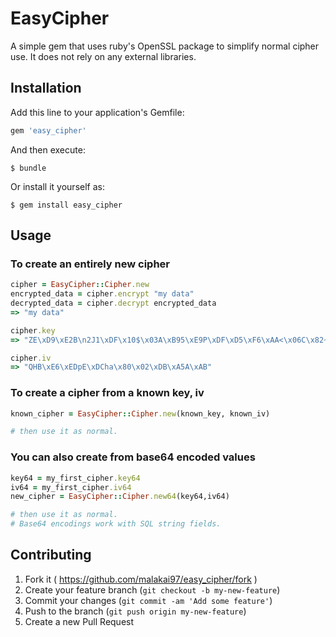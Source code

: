 # EasyCipher

A simple gem that uses ruby's OpenSSL package to simplify normal cipher use.
It does not rely on any external libraries.

## Installation

Add this line to your application's Gemfile:

```ruby
gem 'easy_cipher'
```

And then execute:

    $ bundle

Or install it yourself as:

    $ gem install easy_cipher

## Usage

### To create an entirely new cipher
```ruby
cipher = EasyCipher::Cipher.new
encrypted_data = cipher.encrypt "my data"
decrypted_data = cipher.decrypt encrypted_data
=> "my data"

cipher.key
=> "ZE\xD9\xE2B\n2J1\xDF\x10$\x03A\xB95\xE9P\xDF\xD5\xF6\xAA<\x06C\x82~\x06]\xBB\xE1G"

cipher.iv
=> "QHB\xE6\xEDpE\xDCha\x80\x02\xDB\xA5A\xAB"
```

### To create a cipher from a known key, iv
```ruby
known_cipher = EasyCipher::Cipher.new(known_key, known_iv)

# then use it as normal.
```

### You can also create from base64 encoded values
```ruby
key64 = my_first_cipher.key64
iv64 = my_first_cipher.iv64
new_cipher = EasyCipher::Cipher.new64(key64,iv64)

# then use it as normal.
# Base64 encodings work with SQL string fields.
```

## Contributing

1. Fork it ( https://github.com/malakai97/easy_cipher/fork )
2. Create your feature branch (`git checkout -b my-new-feature`)
3. Commit your changes (`git commit -am 'Add some feature'`)
4. Push to the branch (`git push origin my-new-feature`)
5. Create a new Pull Request
